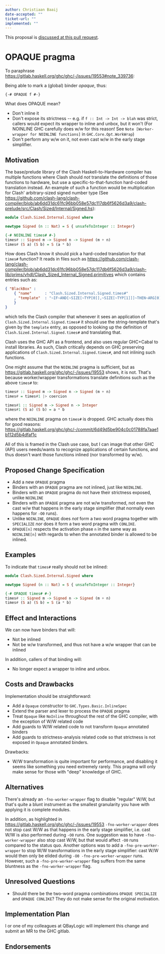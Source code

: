 ```yaml
---
author: Christiaan Baaij
date-accepted: ""
ticket-url: ""
implemented: ""
---
```


This proposal is [discussed at this pull request](https://github.com/ghc-proposals/ghc-proposals/pull/415).

# OPAQUE pragma

To paraphrase https://gitlab.haskell.org/ghc/ghc/-/issues/19553#note_339736:

Being able to mark a (global) binder _opaque_, thus:
```
{-# OPAQUE f #-}
```

What does OPAQUE mean?

* Don't inline it
* Don't expose its strictness -- e.g. if `f :: Int -> Int -> blah` was strict, callers would expect its wrapper to inline and unbox, but it won't (For NOINLINE GHC carefully does w/w for this reason! See `Note [Worker-wrapper for NOINLINE functions]` in `GHC.Core.Opt.WorkWrap`)
* Don't perform any w/w on it, not even cast w/w in the early stage simplifier.

## Motivation

The base/prelude library of the Clash Haskell-to-Hardware compiler has multiple functions where Clash should _not_ translate the definitions of those functions to hardware, but use a specific-to-that-function hard-coded translation instead. An example of such a function would be multiplication for Clash' arbitrary-sized signed number type (See https://github.com/clash-lang/clash-compiler/blob/ab6dd31dc61fc96bb058e57dc117db6f5626d3a9/clash-prelude/src/Clash/Sized/Internal/Signed.hs):
```haskell
module Clash.Sized.Internal.Signed where

newtype Signed (n :: Nat) = S { unsafeToInteger :: Integer}

{-# NOINLINE times# #-}
times# :: Signed m -> Signed n -> Signed (m + n)
times# (S a) (S b) = S (a * b)
```
How does Clash know it should pick a hard-coded translation for that `times#` function? It reads in files such as https://github.com/clash-lang/clash-compiler/blob/ab6dd31dc61fc96bb058e57dc117db6f5626d3a9/clash-lib/prims/vhdl/Clash_Sized_Internal_Signed.primitives which contains entries such as:
```json
{ "BlackBox" :
    { "name"      : "Clash.Sized.Internal.Signed.times#"
    , "template"  : "~IF~AND[~SIZE[~TYP[0]],~SIZE[~TYP[1]]]~THEN~ARG[0] * ~ARG[1]~ELSEsigned'(~SIZE[~TYPO]-1 downto 0 => '0')~FI"
    }
}
```
which tells the Clash compiler that whenever it sees an application of `Clash.Sized.Internal.Signed.times#` it should use the string-template that's given by the `template` entry, as opposed to looking up the definition of `Clash.Sized.Internal.Signed.times#` and translating that.

Clash uses the GHC API as a frontend, and also uses regular GHC+Cabal to install libraries. As such, Clash critically depends on GHC preserving applications of `Clash.Sized.Internal.Signed.times#`, and not inlining such functions.

One might assume that the `NOINLINE` pragma is sufficient, but as https://gitlab.haskell.org/ghc/ghc/-/issues/19553 shows, it is not. That's because worker/wrapper transformations translate definitions such as the above `times#` to:
```haskell
times# :: Signed m -> Signed n -> Signed (m + n)
times# = times#1 |> coercion

times#1 :: Signed m -> Signed n -> Integer
times#1 (S a) (S b) = a * b
```
where the `NOINLINE` pragma on `times#` is dropped. GHC actually does this for good reasons: https://gitlab.haskell.org/ghc/ghc/-/commit/6d49d5be904c0c01788fa7aae1b112d5b4dfaf1c

All of this is framed in the Clash use case, but I can image that other GHC (API) users needs/wants to recognize applications of certain functions, and thus doesn't want those functions inlined (nor transformed by w/w).

## Proposed Change Specification

* Add a new `OPAQUE` pragma
* Binders with an `OPAQUE` pragma are not inlined, just like `NOINLINE`.
* Binders with an `OPAQUE` pragma do not have their strictness exposed, unlike `NOINLINE`
* Binders with an `OPAQUE` pragma are not w/w transformed, not even the cast w/w that happens in the early stage simplifier (that normally even happens for `-O0` runs).
* Unlike `NOINLINE`, `OPAQUE` does _not_ form a two word pragma together with `SPECIALIZE` _nor_ does it form a two word pragma with `CONLIKE`.
* `OPAQUE[n]` respects the activation phase `n` in the same way as `NOINLINE[n]` with regards to when the annotated binder is allowed to be inlined.

## Examples

To indicate that `times#` really should not be inlined:
```haskell
module Clash.Sized.Internal.Signed where

newtype Signed (n :: Nat) = S { unsafeToInteger :: Integer}

{-# OPAQUE times# #-}
times# :: Signed m -> Signed n -> Signed (m + n)
times# (S a) (S b) = S (a * b)
```

## Effect and Interactions

We can now have binders that will:
* Not be inlined
* Not be w/w transformed, and thus not have a w/w wrapper that can be inlined

In addition, callers of that binding will:
* No longer expect a wrapper to inline and unbox.

## Costs and Drawbacks

Implementation should be straightforward:
* Add a `Opaque` constructor to `GHC.Types.Basic.InlineSpec`
* Extend the parser and lexer to process the `OPAQUE` pragma
* Treat `Opaque` like `NoInline` throughout the rest of the GHC compiler, with the exception of W/W related code
* Add guards to W/W related code to not transform `Opaque` annotated binders
* Add guards to strictness-analysis related code so that strictness is not exposed in `Opaque` annotated binders.

Drawbacks:
* W/W transformation is quite important for performance, and disabling it seems like something you need extremely rarely. This pragma will only make sense for those with "deep" knowledge of GHC.

## Alternatives

There's already an `-fno-worker-wrapper` flag to disable "regular" W/W, but that's quite a blunt instrument as the smallest granularity you have with applying it is complete modules.

In addition, as highlighted in https://gitlab.haskell.org/ghc/ghc/-/issues/19553 `-fno-worker-wrapper` does not stop cast W/W as that happens in the early stage simplifier, i.e. cast W/W is also performed during `-O0` runs. One suggestion was to have `-fno-worker-wrapper` also stop cast W/W, but that would affect `-O0` runs compared to the status quo. Another options was to add a `-fno-pre-worker-wrapper` to stop W/W transformations in the early stage simplifier: cast W/W would then only be elided during `-O0 -fno-pre-worker-wrapper` runs. However, such a `-fno-pre-worker-wrapper` flag suffers from the same bluntness as the `-fno-worker-wrapper` flag.

## Unresolved Questions

* Should there be the two-word pragma combinations `OPAQUE SPECIALIZE` and `OPAQUE CONLIKE`? They do not make sense for the original motivation.

## Implementation Plan

I or one of my colleagues at QBayLogic will implement this change and submit an MR to the GHC gitlab.

## Endorsements
